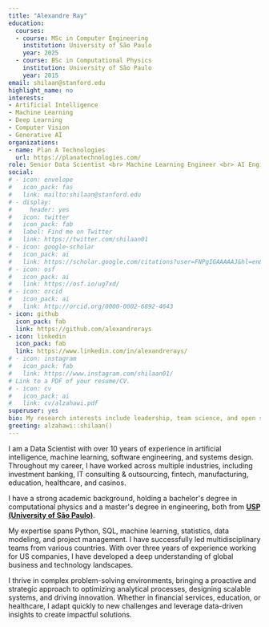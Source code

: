 ```yaml
---
title: "Alexandre Ray"
education:
  courses:
  - course: MSc in Computer Engineering
    institution: University of São Paulo
    year: 2025
  - course: BSc in Computational Physics
    institution: University of São Paulo
    year: 2015
email: shilaan@stanford.edu
highlight_name: no
interests:
- Artificial Intelligence
- Machine Learning
- Deep Learning
- Computer Vision
- Generative AI
organizations:
- name: Plan A Technologies
  url: https://planatechnologies.com/
role: Senior Data Scientist <br> Machine Learning Engineer <br> AI Engineer
social:
# - icon: envelope
#   icon_pack: fas
#   link: mailto:shilaan@stanford.edu 
# - display:
#     header: yes
#   icon: twitter
#   icon_pack: fab
#   label: Find me on Twitter
#   link: https://twitter.com/shilaan01
# - icon: google-scholar
#   icon_pack: ai
#   link: https://scholar.google.com/citations?user=FNPgIGAAAAAJ&hl=en&oi=sra
# - icon: osf
#   icon_pack: ai
#   link: https://osf.io/ug7xd/ 
# - icon: orcid
#   icon_pack: ai
#   link: http://orcid.org/0000-0002-6892-4643 
- icon: github
  icon_pack: fab
  link: https://github.com/alexandrerays
- icon: linkedin
  icon_pack: fab
  link: https://www.linkedin.com/in/alexandrerays/
# - icon: instagram
#   icon_pack: fab
#   link: https://www.instagram.com/shilaan01/ 
# Link to a PDF of your resume/CV.
# - icon: cv
#   icon_pack: ai
#   link: cv/alzahawi.pdf
superuser: yes
bio: My research interests include leadership, team science, and open science
greeting: alzahawi::shilaan()
---
```


I am a Data Scientist with over 10 years of experience in artificial intelligence, machine learning, software engineering, and systems design. Throughout my career, I have worked across multiple industries, including investment banking, IT consulting & outsourcing, fintech, manufacturing, education, healthcare, and casinos.

I have a strong academic background, holding a bachelor's degree in computational physics and a master's degree in engineering, both from [**USP (University of São Paulo)**](https://www5.usp.br/).

My expertise spans Python, SQL, machine learning, statistics, data modeling, and project management. I have successfully led multidisciplinary teams from various countries. With over three years of experience working for US companies, I have developed a deep understanding of global business and technology landscapes. 

I thrive in complex problem-solving environments, bringing a proactive and strategic approach to optimizing analytical processes, designing scalable systems, and driving innovation. Whether in financial services, education, or healthcare, I adapt quickly to new challenges and leverage data-driven insights to create impactful solutions.

<!-- <center> 

#### <i class="fa fa-download" aria-hidden="true" style="color:#BBDEFB"></i> {{< staticref "cv/alzahawi.pdf" "newtab" >}}Download my CV{{< /staticref >}}
</center>  -->
